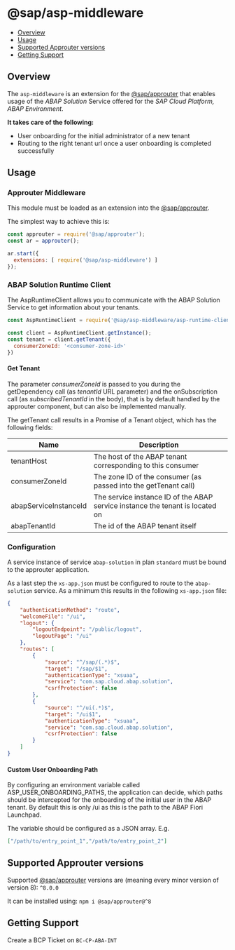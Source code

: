 @sap/asp-middleware
==============

<!-- toc -->

- [Overview](#overview)
- [Usage](#usage)
- [Supported Approuter versions](#supported-approuter-versions)
- [Getting Support](#getting-support)

<!-- tocstop -->

## Overview
The `asp-middleware` is an extension for the [@sap/approuter](https://www.npmjs.com/package/@sap/approuter) that enables usage of the *ABAP Solution* Service offered for the *SAP Cloud Platform, ABAP Environment*.

**It takes care of the following:**
- User onboarding for the initial administrator of a new tenant
- Routing to the right tenant url once a user onboarding is completed successfully

## Usage

### Approuter Middleware

This module must be loaded as an extension into the [@sap/approuter](https://www.npmjs.com/package/@sap/approuter).


The simplest way to achieve this is:
```javascript
const approuter = require('@sap/approuter');
const ar = approuter();

ar.start({
  extensions: [ require('@sap/asp-middleware') ]
});
```

### ABAP Solution Runtime Client

The AspRuntimeClient allows you to communicate with the ABAP Solution Service to get information about your tenants.

```javascript
const AspRuntimeClient = require('@sap/asp-middleware/asp-runtime-client');

const client = AspRuntimeClient.getInstance();
const tenant = client.getTenant({
  consumerZoneId: '<consumer-zone-id>'
})
```

#### Get Tenant

The parameter *consumerZoneId* is passed to you during the getDependency call (as *tenantId* URL parameter) and the onSubscription call (as *subscribedTenantId* in the body), that is by default handled by the approuter component, but can also be implemented manually.

The getTenant call results in a Promise of a Tenant object, which has the following fields:

| Name | Description |
|---|---|
| tenantHost | The host of the ABAP tenant corresponding to this consumer |
| consumerZoneId | The zone ID of the consumer (as passed into the getTenant call) |
| abapServiceInstanceId | The service instance ID of the ABAP service instance the tenant is located on | 
| abapTenantId | The id of the ABAP tenant itself |

### Configuration

A service instance of service `abap-solution` in plan `standard` must be bound to the approuter application.

As a last step the `xs-app.json` must be configured to route to the `abap-solution` service. As a minimum this results in the following `xs-app.json` file:
```json
{
	"authenticationMethod": "route",
	"welcomeFile": "/ui",
	"logout": {
		"logoutEndpoint": "/public/logout",
		"logoutPage": "/ui"
	},
	"routes": [
		{
			"source": "^/sap/(.*)$",
			"target": "/sap/$1",
			"authenticationType": "xsuaa",
			"service": "com.sap.cloud.abap.solution",
			"csrfProtection": false
		},
		{
			"source": "^/ui(.*)$",
			"target": "/ui$1",
			"authenticationType": "xsuaa",
			"service": "com.sap.cloud.abap.solution",
			"csrfProtection": false
		}
	]
}
```

#### Custom User Onboarding Path

By configuring an environment variable called ASP_USER_ONBOARDING_PATHS, the application can decide, which paths should be intercepted for the onboarding of the initial user in the ABAP tenant. By default this is only /ui as this is the path to the ABAP Fiori Launchpad.

The variable should be configured as a JSON array. E.g. 

```json
["/path/to/entry_point_1","/path/to/entry_point_2"]
```

## Supported Approuter versions

Supported [@sap/approuter](https://www.npmjs.com/package/@sap/approuter) versions are (meaning every minor version of version 8): `^8.0.0`

It can be installed using: `npm i @sap/approuter@^8`

## Getting Support
Create a BCP Ticket on `BC-CP-ABA-INT`
